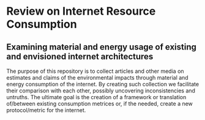# Review on Internet Resource Consumption
## Examining material and energy usage of existing and envisioned internet architectures

The purpose of this repository is to collect articles and other media on estimates and claims of the environmental impacts through material and energy consumption of the internet. By creating such collection we facilitate their comparison with each other, possibly uncovering inconsistencies and untruths. The ultimate goal is the creation of a framework or translation of/between existing consumption metrices or, if the needed, create a new protocol/metric for the internet.

